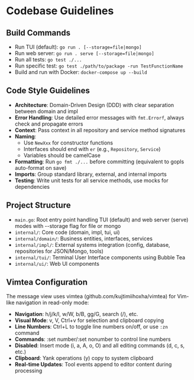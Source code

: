 # Codebase Guidelines

## Build Commands
- Run TUI (default): `go run . [--storage=file|mongo]`
- Run web server: `go run . serve [--storage=file|mongo]`
- Run all tests: `go test ./...`
- Run specific test: `go test ./path/to/package -run TestFunctionName`
- Build and run with Docker: `docker-compose up --build`

## Code Style Guidelines
- **Architecture**: Domain-Driven Design (DDD) with clear separation between domain and impl
- **Error Handling**: Use detailed error messages with `fmt.Errorf`, always check and propagate errors
- **Context**: Pass context in all repository and service method signatures
- **Naming**:
  - Use `NewXxx` for constructor functions
  - Interfaces should end with `er` (e.g., `Repository`, `Service`)
  - Variables should be camelCase
- **Formatting**: Run `go fmt ./...` before committing (equivalent to gopls auto-format on save)
- **Imports**: Group standard library, external, and internal imports
- **Testing**: Write unit tests for all service methods, use mocks for dependencies

## Project Structure
- `main.go`: Root entry point handling TUI (default) and web server (serve) modes with --storage flag for file or mongo
- `internal/`: Core code (domain, impl, tui, ui)
- `internal/domain/`: Business entities, interfaces, services
- `internal/impl/`: External systems integration (config, database, repositories for JSON/Mongo, tools)
- `internal/tui/`: Terminal User Interface components using Bubble Tea
- `internal/ui/`: Web UI components

## Vimtea Configuration
The message view uses vimtea (github.com/kujtimiihoxha/vimtea) for Vim-like navigation in read-only mode:
- **Navigation**: h/j/k/l, w/W, b/B, gg/G, search (/), etc.
- **Visual Mode**: v, V, Ctrl+v for selection and clipboard copying
- **Line Numbers**: Ctrl+L to toggle line numbers on/off, or use `:zn` command
- **Commands**: :set number/:set nonumber to control line numbers
- **Disabled**: Insert mode (i, a, A, o, O) and all editing commands (d, c, s, etc.)
- **Clipboard**: Yank operations (y) copy to system clipboard
- **Real-time Updates**: Tool events append to editor content during processing
